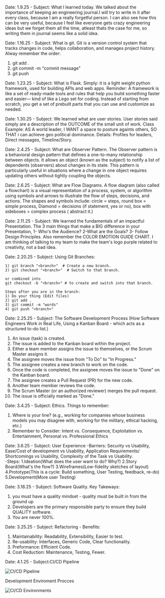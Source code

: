 Date: 1.9.25 - Subject: What I learned today. We talked about the importance of keeping an engineering journal.I will try to write in it after every class, because I am a really forgetful person. I can also see how this can be very useful, because I feel like everyone gets crazy engineering ideas but we forget them all the time, atleast thats the case for me, so writing them in journal seems like a solid idea.

Date: 1.16.25 - Subject: What is git. Git is a version control system that tracks changes in code, helps collaboration, and manages project history. Alway remember the order:
1) git add . 
2) git commit -m "commit message"
3) git push 
    

Date: 1.23.25 - Subject: What is Flask. Simply: it is a light weight python framework, used for building APIs and web apps. Reminder: A framework is like a set of ready-made tools and rules that help you build something faster and easier— kind of like a Lego set for coding. Instead of starting from scratch, you get a set of prebuilt parts that you can use and customize as needed.

Date: 1.30.25 - Subject: We learned what are user stories. User stories said simply are a description of the OUTCOME of the small unit of work. Class Example: AS A world leader, I WANT a space to posture againts others, SO THAT i can achieve geo political dominance. Details: Profiles for leaders, Direct messages, Timeline/Story.

Date: 2.4.25 - Subject: What are Observer Pattern. The Observer pattern is a behavioral design pattern that defines a one-to-many relationship between objects. It allows an object (known as the subject) to notify a list of dependents (observers) about changes in its state. This pattern is particularly useful in situations where a change in one object requires updating others without tightly coupling the objects. 

Date: 2.6.25 - Subject: What are Flow Diagrams. A flow diagram (also called a flowchart) is a visual representation of a process, system, or algorithm using symbols and arrows to illustrate the flow of steps, decisions, and actions. The shapes and symbols include: circle = steps, round box = simple process, Diamond = decisions (if statement, yes or no), box with sideboxes = complex process ( abstract it.)

Date: 2.11.25 - Subject: We learned the fundamentals of an impactful Presentation. The 3 main things that make a BIG difference in your Presentation, 1- Who's the Audience? 2-What are the Goals? 3- Follow Design Principles. Also remember the COLOR EMOTION GUIDE CHART. I am thinking of talking to my team to make the team's logo purple related to creativity, not a bad idea.

Date: 2.20.25 - Subject: Using Git Branches:

    1) git branch "<branch>"  # Create a new branch.  
    2) git checkout "<branch>"  # Switch to that branch.  

    or combined into  
    git checkout -b "<branch>" # to create and switch into that branch.  
    
    Steps after you are in the branch:  
    1) Do your thing (Edit files)
    2) git add .
    3) git commit -m "words"
    4) git push "<branch>"

Date: 2.25.25 - Subject: The Software Development Process (How Software Engineers Work in Real Life, Using a Kanban Board - which acts as a structured to-do list.)
1. An issue (task) is created.
2. The issue is added to the Kanban board within the project.
3. Either a team member assigns the issue to themselves, or the Scrum Master assigns it.
4. The assignee moves the issue from "To Do" to "In Progress."
5. The assignee creates a new branch to work on the code.
6. Once the code is completed, the assignee moves the issue to "Done" on the Kanban board.
7. The assignee creates a Pull Request (PR) for the new code.
8. Another team member reviews the code.
9. The Scrum Master (or an authorized reviewer) merges the pull request.
10. The issue is officially marked as "Done."

Date: 3.4.25 - Subject: Ethics. 
Things to remember:  
1. Where is your line? (e.g., working for companies whose business models you may disagree with, working for the military, ethical hacking, etc.)
2. Remember to Consider:
Intent vs. Consequence, 
Exploitation vs. Entertainment, 
Personal vs. Professional Ethics

Date: 3.6.25 - Subject: User Experience
-Barriers: Security vs Usability, Ease/Cost of development vs Usability, Application Requirements/ Shortcomings vs Usability, Complexity of the Task vs Usability.  
-Steps: 1.Ideation(What does the user want to do? Why?)  2.Story Board(What's the flow?) 3.Wireframes(Low-fidelity sketches of layout) 4.Prototype(This is a cycle: Build something, User Testing, feedback, re-do) 5.Development(More user Testing)

Date: 3.18.25 - Subject: Software Quality. 
Key Takeways:
1. you must have a quality mindset - quality must be built in from the ground up
2. Developers are the primary responsible party to ensure they build QUALITY software.
3. You are never 100%.

Date: 3.25.25 - Subject: Refactoring - Benefits:
1. Maintainability: Readability, Extensibility, Easier to test.
2. Re-usability: Interfaces, Generic Code, Clear functionality.
3. Preformance: Efficient Code.
4. Cost Reduction: Maintenance, Testing, Fewer.

Date: 4.1.25 - Subject:CI/CD Pipeline

   ![CI/CD Pipeline ](https://dancerscode.com/content/2019/ci-cd-pipeline.png)

   Development Enviroment Procces

![CI/CD Environments ](https://miro.medium.com/v2/resize:fit:1358/1*_70b_irEqbd5d3bDcP2rBg.png)
